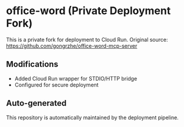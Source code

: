 # office-word (Private Deployment Fork)

This is a private fork for deployment to Cloud Run.
Original source: https://github.com/gongrzhe/office-word-mcp-server

## Modifications
- Added Cloud Run wrapper for STDIO/HTTP bridge
- Configured for secure deployment

## Auto-generated
This repository is automatically maintained by the deployment pipeline.
